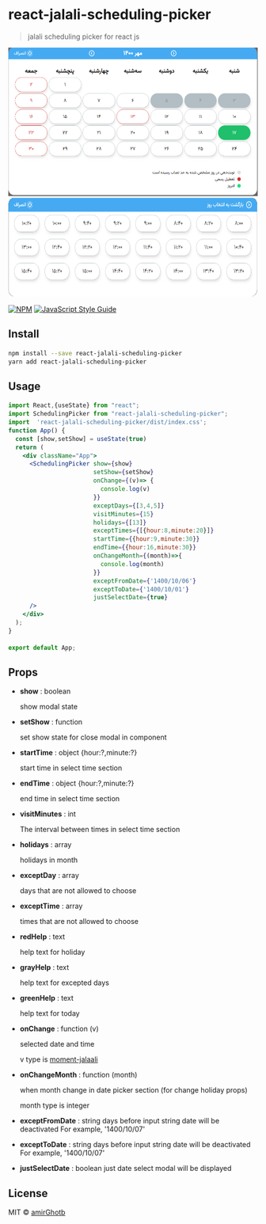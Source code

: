 
# react-jalali-scheduling-picker

> jalali scheduling picker for react js


<img src="https://github.com/amirGhotb/react-jalali-scheduling-picker/blob/main/screenShots/1.PNG?raw=true"  height="300" />
<img src="https://github.com/amirGhotb/react-jalali-scheduling-picker/blob/main/screenShots/2.PNG?raw=true"  height="200" />

[![NPM](https://img.shields.io/npm/v/react-jalali-scheduling-picker.svg)](https://www.npmjs.com/package/react-jalali-scheduling-picker) [![JavaScript Style Guide](https://img.shields.io/badge/code_style-standard-brightgreen.svg)](https://standardjs.com)

## Install

```bash
npm install --save react-jalali-scheduling-picker
yarn add react-jalali-scheduling-picker
```

## Usage

```jsx
import React,{useState} from "react";
import SchedulingPicker from "react-jalali-scheduling-picker";
import  'react-jalali-scheduling-picker/dist/index.css';
function App() {
  const [show,setShow] = useState(true)
  return (
    <div className="App">
      <SchedulingPicker show={show}
                        setShow={setShow}
                        onChange={(v)=> {
                          console.log(v)
                        }}
                        exceptDays={[3,4,5]}
                        visitMinutes={15}
                        holidays={[13]}
                        exceptTimes={[{hour:8,minute:20}]}
                        startTime={{hour:9,minute:30}}
                        endTime={{hour:16,minute:30}}
                        onChangeMonth={(month)=>{
                          console.log(month)
                        }}
                        exceptFromDate={'1400/10/06'}
                        exceptToDate={'1400/10/01'}
                        justSelectDate={true}
      />
    </div>
  );
}

export default App;
```
## Props

 - **show** : boolean

   show modal state
 - **setShow** : function

    set show state for close modal in component

 - **startTime** : object {hour:?,minute:?}

    start time in select time section

 - **endTime** : object {hour:?,minute:?}

    end time in select time section

 - **visitMinutes** : int

    The interval between times in select time section

 - **holidays** : array

    holidays	 in month

 - **exceptDay** : array

    days that are not allowed to choose

 - **exceptTime** : array

    times that are not allowed to choose

 - **redHelp** : text

   help text for holiday

 - **grayHelp** : text

   help text for excepted days

 - **greenHelp** : text

   help text for today

 - **onChange** : function (v)

    selected date and time

    v type is [moment-jalaali](https://github.com/jalaali/moment-jalaali)

 - **onChangeMonth** : function (month)

    when month change in date picker section (for change holiday props)

    month type is integer

 - **exceptFromDate** : string
    days before input string date will be deactivated
    For example, '1400/10/07'

 - **exceptToDate** : string
   days before input string date will be deactivated
   For example, '1400/10/07'

 - **justSelectDate** : boolean
      just date select modal will be displayed

## License

MIT © [amirGhotb](https://github.com/amirGhotb)
